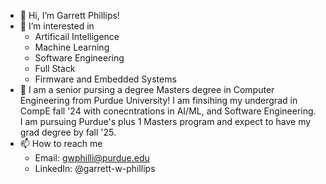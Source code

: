 - 👋 Hi, I’m Garrett Phillips!
- 👀 I’m interested in
    - Artificail Intelligence
    - Machine Learning
    - Software Engineering
    - Full Stack
    - Firmware and Embedded Systems
- 🌱 I am a senior pursing a degree Masters degree
     in Computer Engineering from Purdue University!
     I am finsihing my undergrad in CompE fall '24 with
     conecntrations in AI/ML, and Software Engineering.
     I am pursuing Purdue's plus 1 Masters program and expect
     to have my grad degree by fall '25.
- 📫 How to reach me
    - Email:       gwphilli@purdue.edu
    - LinkedIn:   @garrett-w-phillips
